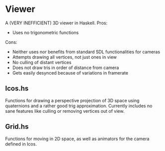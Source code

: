 Viewer
======
A (VERY INEFFICIENT) 3D viewer in Haskell.
Pros:
- Uses no trigonometric functions

Cons:
- Neither uses nor benefits from standard SDL functionalities for cameras
- Attempts drawing all vertices, not just ones in view
- No culling of distant vertices
- Does not draw tris in order of distance from camera
- Gets easily desynced because of variations in framerate

Icos.hs
-------
Functions for drawing a perspective projection of 3D space using quaternions and
a rather good trig approximation.
Currently includes no sane features like culling or removing vertices out of view.

Grid.hs
-------
Functions for moving in 2D space, as well as animators for the camera defined in Icos.
